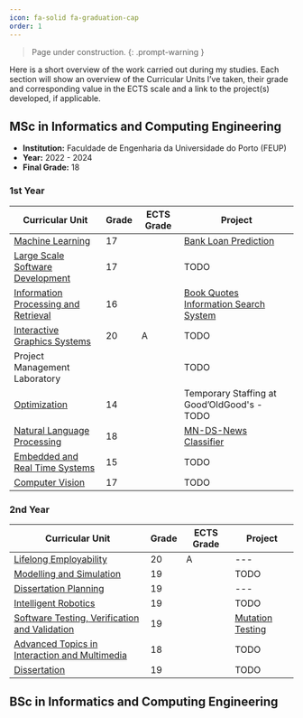 ```yaml
---
icon: fa-solid fa-graduation-cap
order: 1
---
```


> Page under construction.
{: .prompt-warning }

Here is a short overview of the work carried out during my studies. Each section will show an overview of the Curricular Units I’ve taken, their grade and corresponding value in the ECTS scale and a link to the project(s) developed, if applicable.

## MSc in Informatics and Computing Engineering

- **Institution:** Faculdade de Engenharia da Universidade do Porto (FEUP)
- **Year:** 2022 - 2024
- **Final Grade:** 18

### 1st Year

| Curricular Unit | Grade | ECTS Grade | Project |
| --- | --- | --- | --- |
| [Machine Learning](https://github.com/xico2001pt/feup-ac) | 17 | | [Bank Loan Prediction](https://github.com/adr1an0s0ar3s/feup-ac-22-23) | 
| [Large Scale Software Development](https://github.com/xico2001pt/feup-ds) | 17 | | TODO |
| [Information Processing and Retrieval](https://github.com/xico2001pt/feup-pri) | 16 | | [Book Quotes Information Search System](https://github.com/filipepcampos/feup-pri) |
| [Interactive Graphics Systems](https://github.com/xico2001pt/feup-sgi) | 20 | A | TODO |
| Project Management Laboratory | | | TODO |
| [Optimization](https://github.com/xico2001pt/feup-o) | 14 | | Temporary Staffing at Good’OldGood's - TODO |
| [Natural Language Processing](https://github.com/xico2001pt/feup-pln) | 18 | | [MN-DS-News Classifier](https://github.com/filipepcampos/feup-pln-assignment1) |
| [Embedded and Real Time Systems](https://github.com/xico2001pt/feup-setr) | 15 | | TODO |
| [Computer Vision](https://github.com/xico2001pt/feup-vc) | 17 | | TODO |

### 2nd Year

| Curricular Unit | Grade | ECTS Grade | Project |
| --- | --- | --- | --- |
| [Lifelong Employability](https://github.com/xico2001pt/feup-eav) | 20 | A | --- |
| [Modelling and Simulation](https://github.com/xico2001pt/feup-ms) | 19 | | TODO |
| [Dissertation Planning](https://github.com/xico2001pt/feup-pd) | 19 | | --- |
| [Intelligent Robotics](https://github.com/xico2001pt/feup-ri) | 19 | | TODO |
| [Software Testing, Verification and Validation](https://github.com/xico2001pt/feup-tvvs) | 19 | | [Mutation Testing](https://github.com/xico2001pt/feup-tvvs/tree/main/Projeto) |
| [Advanced Topics in Interaction and Multimedia](https://github.com/xico2001pt/feup-taim) | 18 | | TODO |
| [Dissertation](https://github.com/xico2001pt/feup-dissertation) | 19 | | TODO |

## BSc in Informatics and Computing Engineering